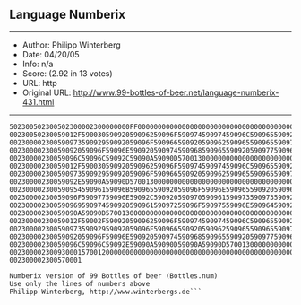 
## Language Numberix ##
---
- Author: Philipp Winterberg
- Date: 04/20/05
- Info: n/a
- Score:  (2.92 in 13 votes)
- URL: http
- Original URL: http://www.99-bottles-of-beer.net/language-numberix-431.html
---

```50009950010B57001150000A550001930001558001570022000000000000000000000000000000
502300502300502300002300000000FF0000000000000000000000000000000000000000000000
00230050230059012F59003059092059096259096F59097459097459096C590965590928570013
00230000230059097359092959092059096F590966590920590962590965590965590972570013
00230000230059092059096F59096E590920590974590968590965590920590977590961570013
00230000230059096C59096C59092C59090A59090D570013000000000000000000000000000000
00230000230059012F59003059092059096259096F59097459097459096C590965590928570013
00230000230059097359092959092059096F590966590920590962590965590965590972570013
00230000230059092E59090A59090D570013000000000000000000000000000000000000000000
00230000230059095459096159096B59096559092059096F59096E590965590920590964570013
00230000230059096F59097759096E59092C590920590970590961590973590973590920570013
00230000230059096959097459092059096159097259096F59097559096E59096459092C570013
00230000230059090A59090D570013000000000000000000000000000000000000000000000000
00230000230059012F59002F59092059096259096F59097459097459096C590965590928570013
00230000230059097359092959092059096F590966590920590962590965590965590972570013
00230000230059092059096F59096E590920590974590968590965590920590977590961570013
00230000230059096C59096C59092E59090A59090D59090A59090D570013000000000000000000
002300002300930001570012000000000000000000000000000000000000000000000000000000
002300002300570001

Numberix version of 99 Bottles of beer (Bottles.num)
Use only the lines of numbers above
Philipp Winterberg, http://www.winterbergs.de```